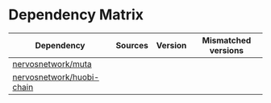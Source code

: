 # Dependency Matrix

Dependency | Sources | Version | Mismatched versions
---------- | ------- | ------- | -------------------
[nervosnetwork/muta](https://github.com/nervosnetwork/muta.git) |  | []() | 
[nervosnetwork/huobi-chain](https://github.com/nervosnetwork/huobi-chain.git) |  | []() | 
